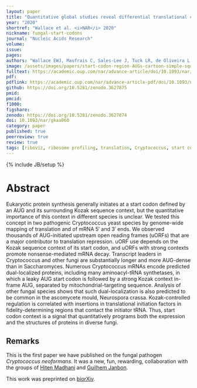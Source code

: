 ```yaml
---
layout: paper
title: "Quantitative global studies reveal differential translational control by start codon context across the fungal kingdom"
year: "2020"
shortref: "Wallace et al. <i>NAR</i> 2020"
nickname: fungal-start-codons
journal: "Nucleic Acids Research"
volume:
issue:
pages:
authors: "Wallace EWJ, Maufrais C, Sales-Lee J, Tuck LR, de Oliveira L, Feuerbach F, Moyrand F, Natarajan P, Madhani HD, and Janbon G"
image: /assets/images/papers/start-codon-region-AUGs-cartoon-simple-square.svg
fulltext: https://academic.oup.com/nar/advance-article/doi/10.1093/nar/gkaa060/5724440
pdf:
pdflink: https://academic.oup.com/nar/advance-article-pdf/doi/10.1093/nar/gkaa060/32336832/gkaa060.pdf
github: https://doi.org/10.5281/zenodo.3627875
pmid:
pmcid:
f1000:
figshare:
zenodo: https://doi.org/10.5281/zenodo.3627874
doi: 10.1093/nar/gkaa060
category: paper
published: true
peerreview: true
review: true
tags: [riboviz, ribosome profiling, translation, Cryptococcus, start codons]
---
```

{% include JB/setup %}

# Abstract

Eukaryotic protein synthesis generally initiates at a start codon defined by an AUG and its surrounding Kozak sequence context, but the quantitative importance of this context in different species is unclear. We tested this concept in two pathogenic Cryptococcus yeast species by genome-wide mapping of translation and of mRNA 5′ and 3′ ends. We observed thousands of AUG-initiated upstream open reading frames (uORFs) that are a major contributor to translation repression. uORF use depends on the Kozak sequence context of its start codon, and uORFs with strong contexts promote nonsense-mediated mRNA decay. Transcript leaders in Cryptococcus and other fungi are substantially longer and more AUG-dense than in Saccharomyces. Numerous Cryptococcus mRNAs encode predicted dual-localized proteins, including many aminoacyl-tRNA synthetases, in which a leaky AUG start codon is followed by a strong Kozak context in-frame AUG, separated by mitochondrial-targeting sequence. Analysis of other fungal species shows that such dual-localization is also predicted to be common in the ascomycete mould, Neurospora crassa. Kozak-controlled regulation is correlated with insertions in translational initiation factors in fidelity-determining regions that contact the initiator tRNA. Thus, start codon context is a signal that quantitatively programs both the expression and the structures of proteins in diverse fungi.

## Remarks

This is the first paper we have published on the fungal pathogen *Cryptococcus neoformans*. It was a new, fun, rewarding, collaboration with the groups of [Hiten Madhani](https://madhanilab.ucsf.edu/) and [Guilhem Janbon](https://research.pasteur.fr/en/member/guilhem-janbon/).

This work was preprinted on [biorXiv](https://www.biorxiv.org/).

